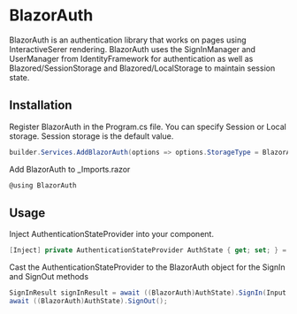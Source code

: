 # BlazorAuth
BlazorAuth is an authentication library that works on pages using InteractiveSerer rendering.
BlazorAuth uses the SignInManager and UserManager from IdentityFramework for authentication as well as Blazored/SessionStorage and Blazored/LocalStorage to maintain session state.

## Installation
Register BlazorAuth in the Program.cs file. You can specify Session or Local storage. Session storage is the default value.
```csharp
builder.Services.AddBlazorAuth(options => options.StorageType = BlazorAuthOptions.eStorageType.Session);
```

Add BlazorAuth to _Imports.razor
```csharp
@using BlazorAuth
```

## Usage
Inject AuthenticationStateProvider into your component.
```csharp
[Inject] private AuthenticationStateProvider AuthState { get; set; } = default!;
```

Cast the AuthenticationStateProvider to the BlazorAuth object for the SignIn and SignOut methods
```csharp
SignInResult signInResult = await ((BlazorAuth)AuthState).SignIn(Input.Email, Input.Password);
await ((BlazorAuth)AuthState).SignOut();
```
